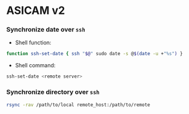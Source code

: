 # ASICAM v2
### Synchronize date over `ssh`
- Shell function:
```sh
function ssh-set-date { ssh "$@" sudo date -s @$(date -u +"%s") }
```
- Shell command:
```sh
ssh-set-date <remote server>
```

### Synchronize directory over `ssh`
```sh
rsync -rav /path/to/local remote_host:/path/to/remote
```

